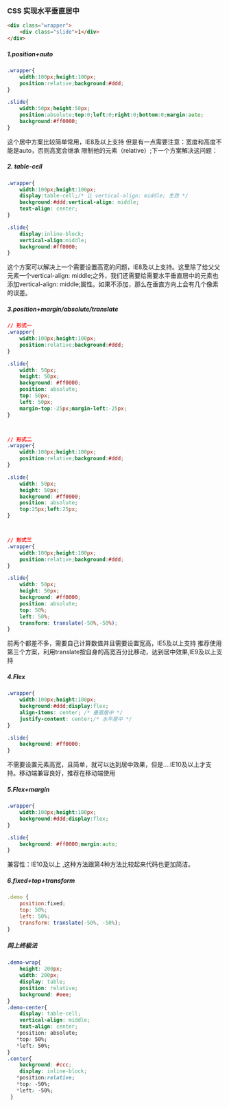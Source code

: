 ### CSS 实现水平垂直居中
```html
<div class="wrapper">
    <div class="slide">1</div>
</div>
```

##### 1.position+auto
```css
.wrapper{
    width:100px;height:100px;
    position:relative;background:#ddd;
}

.slide{
    width:50px;height:50px;
    position:absolute;top:0;left:0;right:0;bottom:0;margin:auto;
    background:#ff0000;
}
```

这个居中方案比较简单常用，IE8及以上支持
但是有一点需要注意：宽度和高度不能是auto，否则高宽会继承 限制他的元素（relative）;下一个方案解决这问题：

##### 2. table-cell
```css
.wrapper{
    width:100px;height:100px;
    display:table-cell;/* 让 vertical-align: middle; 生效 */
    background:#ddd;vertical-align: middle;
    text-align: center;
}

.slide{
    display:inline-block;
    vertical-align:middle;
    background:#ff0000;
}
```

这个方案可以解决上一个需要设置高宽的问题，IE8及以上支持。这里除了给父父元素一个vertical-align: middle;之外，我们还需要给需要水平垂直居中的元素也添加vertical-align: middle;属性。如果不添加，那么在垂直方向上会有几个像素的误差。

##### 3.position+margin/absolute/translate

```css
// 形式一
.wrapper{
    width:100px;height:100px;
    position:relative;background:#ddd;
}

.slide{
    width: 50px;
    height: 50px;
    background: #ff0000;
    position: absolute;
    top: 50px;
    left: 50px;
    margin-top:-25px;margin-left:-25px;
}



// 形式二
.wrapper{
    width:100px;height:100px;
    position:relative;background:#ddd;
}

.slide{
    width: 50px;
    height: 50px;
    background: #ff0000;
    position: absolute;
    top:25px;left:25px;
}



// 形式三
.wrapper{
    width:100px;height:100px;
    position:relative;background:#ddd;
}

.slide{
    width: 50px;
    height: 50px;
    background: #ff0000;
    position: absolute;
    top: 50%;
    left: 50%;
    transform: translate(-50%,-50%);
}
```
前两个都差不多，需要自己计算数值并且需要设置宽高，IE5及以上支持
推荐使用第三个方案，利用translate按自身的高宽百分比移动，达到居中效果,IE9及以上支持

##### 4.Flex
```css
.wrapper{
    width:100px;height:100px;
    background:#ddd;display:flex;
    align-items: center; /* 垂直居中 */
    justify-content: center;/* 水平居中 */
}

.slide{
    background: #ff0000;
}
```
不需要设置元素高宽，且简单，就可以达到居中效果，但是….IE10及以上才支持。移动端兼容良好，推荐在移动端使用

##### 5.Flex+margin

```css
.wrapper{
    width:100px;height:100px;
    background:#ddd;display:flex;
}

.slide{
    background: #ff0000;margin:auto;
}
```
兼容性：IE10及以上 ,这种方法跟第4种方法比较起来代码也更加简洁。


##### 6.fixed+top+transform

```js
.demo {
    position:fixed;
    top: 50%;
    left: 50%;
    transform: translate(-50%, -50%);
}
```


##### 网上终极法

```css
.demo-wrap{
    height: 200px;
    width: 200px;
    display: table;
    position: relative;
    background: #eee;
}
.demo-center{
    display: table-cell;
    vertical-align: middle;
    text-align: center;
   *position: absolute;
   *top: 50%;
   *left: 50%;
}
.center{
    background: #ccc;
    display: inline-block;
   *position:relative;
   *top: -50%;
   *left: -50%;
 }
```